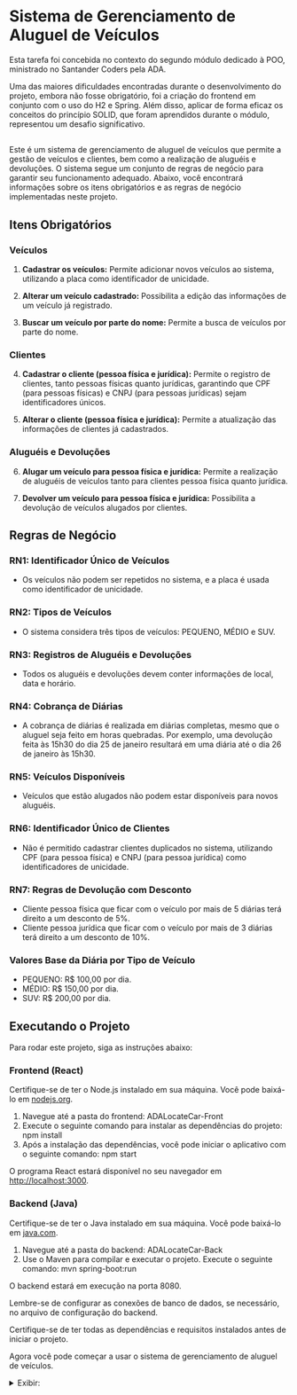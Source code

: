 # Sistema de Gerenciamento de Aluguel de Veículos

Esta tarefa foi concebida no contexto do segundo módulo dedicado à POO, ministrado no Santander Coders pela ADA. 

Uma das maiores dificuldades encontradas durante o desenvolvimento do projeto, embora não fosse obrigatório, foi a criação do frontend em conjunto com o uso do H2 e Spring. Além disso, aplicar de forma eficaz os conceitos do princípio SOLID, que foram aprendidos durante o módulo, representou um desafio significativo.

##

Este é um sistema de gerenciamento de aluguel de veículos que permite a gestão de veículos e clientes, bem como a realização de aluguéis e devoluções. O sistema segue um conjunto de regras de negócio para garantir seu funcionamento adequado. Abaixo, você encontrará informações sobre os itens obrigatórios e as regras de negócio implementadas neste projeto.

## Itens Obrigatórios

### Veículos
1. **Cadastrar os veículos:** Permite adicionar novos veículos ao sistema, utilizando a placa como identificador de unicidade.

2. **Alterar um veículo cadastrado:** Possibilita a edição das informações de um veículo já registrado.

3. **Buscar um veículo por parte do nome:** Permite a busca de veículos por parte do nome.

### Clientes
4. **Cadastrar o cliente (pessoa física e jurídica):** Permite o registro de clientes, tanto pessoas físicas quanto jurídicas, garantindo que CPF (para pessoas físicas) e CNPJ (para pessoas jurídicas) sejam identificadores únicos.

5. **Alterar o cliente (pessoa física e jurídica):** Permite a atualização das informações de clientes já cadastrados.

### Aluguéis e Devoluções
6. **Alugar um veículo para pessoa física e jurídica:** Permite a realização de aluguéis de veículos tanto para clientes pessoa física quanto jurídica.

7. **Devolver um veículo para pessoa física e jurídica:** Possibilita a devolução de veículos alugados por clientes.

## Regras de Negócio

### RN1: Identificador Único de Veículos
- Os veículos não podem ser repetidos no sistema, e a placa é usada como identificador de unicidade.

### RN2: Tipos de Veículos
- O sistema considera três tipos de veículos: PEQUENO, MÉDIO e SUV.

### RN3: Registros de Aluguéis e Devoluções
- Todos os aluguéis e devoluções devem conter informações de local, data e horário.

### RN4: Cobrança de Diárias
- A cobrança de diárias é realizada em diárias completas, mesmo que o aluguel seja feito em horas quebradas. Por exemplo, uma devolução feita às 15h30 do dia 25 de janeiro resultará em uma diária até o dia 26 de janeiro às 15h30.

### RN5: Veículos Disponíveis
- Veículos que estão alugados não podem estar disponíveis para novos aluguéis.

### RN6: Identificador Único de Clientes
- Não é permitido cadastrar clientes duplicados no sistema, utilizando CPF (para pessoa física) e CNPJ (para pessoa jurídica) como identificadores de unicidade.

### RN7: Regras de Devolução com Desconto
- Cliente pessoa física que ficar com o veículo por mais de 5 diárias terá direito a um desconto de 5%.
- Cliente pessoa jurídica que ficar com o veículo por mais de 3 diárias terá direito a um desconto de 10%.

### Valores Base da Diária por Tipo de Veículo

- PEQUENO: R$ 100,00 por dia.
- MÉDIO: R$ 150,00 por dia.
- SUV: R$ 200,00 por dia.


## Executando o Projeto

Para rodar este projeto, siga as instruções abaixo:

### Frontend (React)

Certifique-se de ter o Node.js instalado em sua máquina. Você pode baixá-lo em [nodejs.org](https://nodejs.org/).

1. Navegue até a pasta do frontend: ADALocateCar-Front
2. Execute o seguinte comando para instalar as dependências do projeto: npm install
3. Após a instalação das dependências, você pode iniciar o aplicativo com o seguinte comando: npm start

O programa React estará disponível no seu navegador em [http://localhost:3000](http://localhost:3000).

### Backend (Java)

Certifique-se de ter o Java instalado em sua máquina. Você pode baixá-lo em [java.com](https://www.java.com/).

1. Navegue até a pasta do backend: ADALocateCar-Back
2. Use o Maven para compilar e executar o projeto. Execute o seguinte comando: mvn spring-boot:run

O backend estará em execução na porta 8080.

Lembre-se de configurar as conexões de banco de dados, se necessário, no arquivo de configuração do backend.

Certifique-se de ter todas as dependências e requisitos instalados antes de iniciar o projeto.

Agora você pode começar a usar o sistema de gerenciamento de aluguel de veículos.

<details>
<summary>Exibir:</summary>

https://github.com/devhebert/SantanderCoders-POOII-AdaLocateCar/assets/101371363/94b90967-44ba-47d6-92d7-4a5377ddd6c1

</details>
